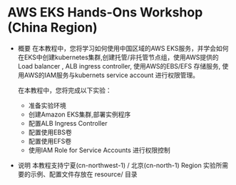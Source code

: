 # AWS EKS Hands-Ons Workshop  (China Region)
* 概要
    在本教程中，您将学习如何使用中国区域的AWS EKS服务，并学会如何在EKS中创建kubernetes集群,创建托管/非托管节点组，使用AWS提供的Load balancer , ALB ingress controller, 使用AWS的EBS/EFS 存储服务, 使用AWS的IAM服务与kubernets service account 进行权限管理。
    
  在本教程中，您将完成以下实验：
   * 准备实验环境 
   * 创建Amazon EKS集群,部署实例程序
   * 配置ALB Ingress Controller 
   * 配置使用EBS卷
   * 配置使用EFS卷
   * 使用IAM Role for Service Accounts 进行权限控制
  
* 说明
 本教程支持宁夏(cn-northwest-1) / 北京(cn-north-1) Region
 实验所需要的示例、配置文件存放在 resource/ 目录
 
 

